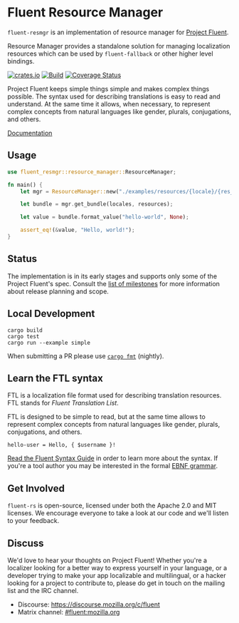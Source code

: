 # Fluent Resource Manager

`fluent-resmgr` is an implementation of resource manager for [Project Fluent][].

Resource Manager provides a standalone solution for managing localization resources which
can be used by `fluent-fallback` or other higher level bindings.

[![crates.io](https://img.shields.io/crates/v/fluent-resmgr.svg)](https://crates.io/crates/fluent-resmgr)
[![Build](https://github.com/projectfluent/fluent-rs/actions/workflows/test.yaml/badge.svg)](https://github.com/projectfluent/fluent-rs/actions/workflows/test.yaml)
[![Coverage Status](https://coveralls.io/repos/github/projectfluent/fluent-rs/badge.svg?branch=main)](https://coveralls.io/github/projectfluent/fluent-rs?branch=main)

Project Fluent keeps simple things simple and makes complex things possible.
The syntax used for describing translations is easy to read and understand.  At
the same time it allows, when necessary, to represent complex concepts from
natural languages like gender, plurals, conjugations, and others.

[Documentation][]

[Project Fluent]: http://projectfluent.org
[Documentation]: https://docs.rs/fluent/

Usage
-----

```rust
use fluent_resmgr::resource_manager::ResourceManager;

fn main() {
    let mgr = ResourceManager::new("./examples/resources/{locale}/{res_id}".into());

    let bundle = mgr.get_bundle(locales, resources);

    let value = bundle.format_value("hello-world", None);

    assert_eq!(&value, "Hello, world!");
}
```


Status
------

The implementation is in its early stages and supports only some of the Project
Fluent's spec.  Consult the [list of milestones][] for more information about
release planning and scope.

[list of milestones]: https://github.com/projectfluent/fluent-rs/milestones


Local Development
-----------------

    cargo build
    cargo test
    cargo run --example simple

When submitting a PR please use  [`cargo fmt`][] (nightly).

[`cargo fmt`]: https://github.com/rust-lang-nursery/rustfmt


Learn the FTL syntax
--------------------

FTL is a localization file format used for describing translation resources.
FTL stands for _Fluent Translation List_.

FTL is designed to be simple to read, but at the same time allows to represent
complex concepts from natural languages like gender, plurals, conjugations, and
others.

    hello-user = Hello, { $username }!

[Read the Fluent Syntax Guide][] in order to learn more about the syntax.  If
you're a tool author you may be interested in the formal [EBNF grammar][].

[Read the Fluent Syntax Guide]: http://projectfluent.org/fluent/guide/
[EBNF grammar]: https://github.com/projectfluent/fluent/tree/master/spec


Get Involved
------------

`fluent-rs` is open-source, licensed under both the Apache 2.0 and MIT licenses.  We
encourage everyone to take a look at our code and we'll listen to your
feedback.


Discuss
-------

We'd love to hear your thoughts on Project Fluent! Whether you're a localizer
looking for a better way to express yourself in your language, or a developer
trying to make your app localizable and multilingual, or a hacker looking for
a project to contribute to, please do get in touch on the mailing list and the
IRC channel.

 - Discourse: https://discourse.mozilla.org/c/fluent
 - Matrix channel: <a href="https://chat.mozilla.org/#/room/#fluent:mozilla.org">#fluent:mozilla.org</a>
